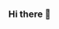 ### Hi there 👋

<!--
**MinSoo97/minsoo97** is a ✨ _special_ ✨ repository because its `README.md` (this file) appears on your GitHub profile.

Here are some ideas to get you started:

[![Anurag's GitHub stats](https://github-readme-stats.vercel.app/api?username=MinSoo97)](https://github.com/anuraghazra/github-readme-stats)

![Kinetic27's github stats](https://github-readme-stats.vercel.app/api?username=MinSoo97&show_icons=true)

- 🔭 I’m currently working on ...
- 🌱 I’m currently learning ...
- 👯 I’m looking to collaborate on ...
- 🤔 I’m looking for help with ...
- 💬 Ask me about ...
- 📫 How to reach me: ...
- 😄 Pronouns: ...
- ⚡ Fun fact: ...
-->
